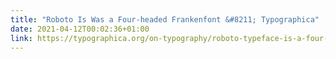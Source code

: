 ```yaml
---
title: "Roboto Is Was a Four-headed Frankenfont &#8211; Typographica"
date: 2021-04-12T00:02:36+01:00
link: https://typographica.org/on-typography/roboto-typeface-is-a-four-headed-frankenstein/
---
```

